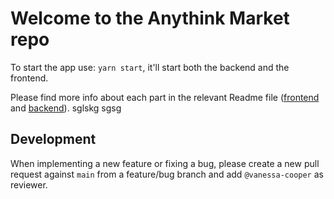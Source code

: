 # Welcome to the Anythink Market repo

To start the app use: `yarn start`, it'll start both the backend and the frontend.

Please find more info about each part in the relevant Readme file ([frontend](frontend/readme.md) and [backend](backend/README.md)).
sglskg
sgsg
## Development

When implementing a new feature or fixing a bug, please create a new pull request against `main` from a feature/bug branch and add `@vanessa-cooper` as reviewer.
